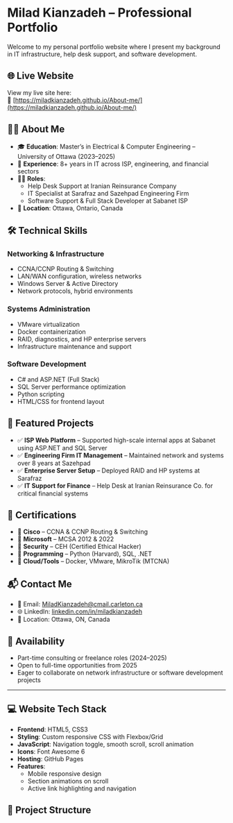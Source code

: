 # Milad Kianzadeh – Professional Portfolio

Welcome to my personal portfolio website where I present my background in IT infrastructure, help desk support, and software development.

## 🌐 Live Website
View my live site here:  
🔗 [https://miladkianzadeh.github.io/About-me/](https://miladkianzadeh.github.io/About-me/)

## 👨‍💻 About Me
- 🎓 **Education**: Master’s in Electrical & Computer Engineering – University of Ottawa (2023–2025)
- 💼 **Experience**: 8+ years in IT across ISP, engineering, and financial sectors
- 🧑‍🔧 **Roles**:
  - Help Desk Support at Iranian Reinsurance Company
  - IT Specialist at Sarafraz and Sazehpad Engineering Firm
  - Software Support & Full Stack Developer at Sabanet ISP
- 📍 **Location**: Ottawa, Ontario, Canada

## 🛠️ Technical Skills

### Networking & Infrastructure
- CCNA/CCNP Routing & Switching
- LAN/WAN configuration, wireless networks
- Windows Server & Active Directory
- Network protocols, hybrid environments

### Systems Administration
- VMware virtualization
- Docker containerization
- RAID, diagnostics, and HP enterprise servers
- Infrastructure maintenance and support

### Software Development
- C# and ASP.NET (Full Stack)
- SQL Server performance optimization
- Python scripting
- HTML/CSS for frontend layout

## 🧩 Featured Projects
- ✅ **ISP Web Platform** – Supported high-scale internal apps at Sabanet using ASP.NET and SQL Server
- ✅ **Engineering Firm IT Management** – Maintained network and systems over 8 years at Sazehpad
- ✅ **Enterprise Server Setup** – Deployed RAID and HP systems at Sarafraz
- ✅ **IT Support for Finance** – Help Desk at Iranian Reinsurance Co. for critical financial systems

## 📜 Certifications
- 🏅 **Cisco** – CCNA & CCNP Routing & Switching
- 🏅 **Microsoft** – MCSA 2012 & 2022
- 🏅 **Security** – CEH (Certified Ethical Hacker)
- 🏅 **Programming** – Python (Harvard), SQL, .NET
- 🏅 **Cloud/Tools** – Docker, VMware, MikroTik (MTCNA)

## 📬 Contact Me
- 📧 Email: [MiladKianzadeh@cmail.carleton.ca](mailto:MiladKianzadeh@cmail.carleton.ca)
- 🌐 LinkedIn: [linkedin.com/in/miladkianzadeh](https://linkedin.com/in/miladkianzadeh)
- 📍 Location: Ottawa, ON, Canada

## 🚀 Availability
- Part-time consulting or freelance roles (2024–2025)
- Open to full-time opportunities from 2025
- Eager to collaborate on network infrastructure or software development projects

---

## 💻 Website Tech Stack
- **Frontend**: HTML5, CSS3
- **Styling**: Custom responsive CSS with Flexbox/Grid
- **JavaScript**: Navigation toggle, smooth scroll, scroll animation
- **Icons**: Font Awesome 6
- **Hosting**: GitHub Pages
- **Features**:
  - Mobile responsive design
  - Section animations on scroll
  - Active link highlighting and navigation

## 📁 Project Structure
